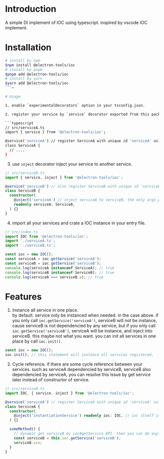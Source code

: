 # Introduction

A simple DI implement of IOC using typescript. inspired by vscode IOC implement.

# Installation

````bash
# install by npm
$npm install @electron-tools/ioc
# install by pnpm
$pnpm add @electron-tools/ioc
# install by yarn
$yarn add @electron-tools/ioc
```~

# Usage

1. enable `experimentalDecorators` option in your tsconfig.json.

2. register your service by `service` decorator exported from this package.

```typescript
// src/serviceA.ts
import { service } from '@electron-tools/ioc';

@service('serviceA') // register ServiceA with unique id 'serviceA' using service decorator exported by this package.
class ServiceA {
  // ....
}
````

3. use `inject` decorator inject your service to another service.

```typescript
// src/serviceB.ts
import { service, inject } from '@electron-tools/ioc';

@service('serviceB') // also register ServiceB with unique id 'serviceB'
class ServiceB {
  constructor(
    @inject('serviceA') // inject serviceA to serviceB, the only args passed to inject is the service unique id.
    readonly serviceA: ServiceA,
  ) {}
}
```

4. import all your services and crate a IOC instance in your entry file.

```typescript
// src/index.ts
import IOC from '@electron-tools/ioc';
import './serviceA.ts';
import './serviceB.ts';

const ioc = new IOC();
const serviceA = ioc.getService('serviceA');
const serviceB = ioc.getService('serviceB');
console.log(serviceA instanceof ServiceA); // true
console.log(serviceB instanceof ServiceB); // true
console.log(serviceA === serviceB.a); // true
```

# Features

1. Instance all service in one place.  
   by default. service only be instanced when needed. in the case above. if you only call `ioc.getService('serviceA')`, serviceB will not be instance, cause serviceB is not dependencied by any service, but if you only call `ioc.getService('serviceB')`, serviceA will be instance, and inject into serviceB. this maybe not what you want. you can init all services in one place by call `ioc.init()`.

```typescript
const ioc = new IOC();
ioc.init(); // this statement will instance all services registered.
```

2. Cycle reference.
   if there are some cycle reference between your services. such as serviceA dependencied by serviceB, serviceB also dependencied by serviceA, you can resolve this issue by get service later instead of constructor of service.

```typescript
// src/serviceA.ts
import IOC, { service, inject } from '@electron-tools/ioc';

@service('serviceA') // register ServiceA with unique id 'serviceA' using service decorator exported by ioc.
class ServiceA {
  constructor(
    @inject('instantiationService') readonly ioc: IOC, // ioc itself is also a service can be injected.
  ) {}

  someMethod() {
    // dynamic get serviceB by ioc#getService API. then you can do anything what serviceB can do.
    const serviceB = this.ioc.getService('serviceB');
    serviceB.xxx;
  }
}
```
